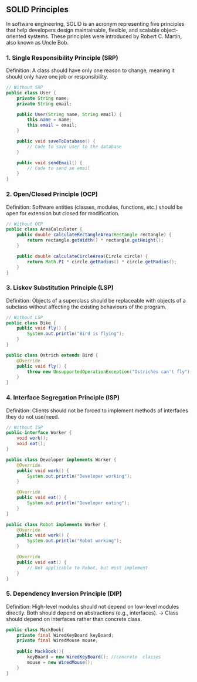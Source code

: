 ## SOLID Principles

In software engineering, SOLID is an acronym representing five principles that help developers design maintainable, 
flexible, and scalable object-oriented systems. 
These principles were introduced by Robert C. Martin, also known as Uncle Bob.
### 1. Single Responsibility Principle (SRP)
   Definition: A class should have only one reason to change, meaning it should only have one job or responsibility.
```java
// Without SRP
public class User {
    private String name;
    private String email;

    public User(String name, String email) {
        this.name = name;
        this.email = email;
    }

    public void saveToDatabase() {
        // Code to save user to the database
    }

    public void sendEmail() {
        // Code to send an email
    }
}

```
### 2. Open/Closed Principle (OCP)
Definition: Software entities (classes, modules, functions, etc.) 
should be open for extension but closed for modification.  
```java
// Without OCP
public class AreaCalculator {
    public double calculateRectangleArea(Rectangle rectangle) {
        return rectangle.getWidth() * rectangle.getHeight();
    }

    public double calculateCircleArea(Circle circle) {
        return Math.PI * circle.getRadius() * circle.getRadius();
    }
}
```
### 3. Liskov Substitution Principle (LSP)
Definition: Objects of a superclass should be replaceable with objects of a subclass without affecting the existing behaviours of the program.
```java
// Without LSP
public class Bike {
    public void fly() {
        System.out.println("Bird is flying");
    }
}

public class Ostrich extends Bird {
    @Override
    public void fly() {
        throw new UnsupportedOperationException("Ostriches can't fly");
    }
}
```
### 4. Interface Segregation Principle (ISP)
Definition: Clients should not be forced to implement methods of interfaces they do not use/need.
```java
// Without ISP
public interface Worker {
    void work();
    void eat();
}

public class Developer implements Worker {
    @Override
    public void work() {
        System.out.println("Developer working");
    }

    @Override
    public void eat() {
        System.out.println("Developer eating");
    }
}

public class Robot implements Worker {
    @Override
    public void work() {
        System.out.println("Robot working");
    }

    @Override
    public void eat() {
        // Not applicable to Robot, but must implement
    }
}
```
### 5. Dependency Inversion Principle (DIP)
Definition: High-level modules should not depend on low-level modules directly. Both should depend on abstractions (e.g., interfaces).
-> Class should depend on interfaces rather than concrete class.
```java
public class MackBook{
    private final WiredKeyBoard keyBoard;
    private final WiredMouse mouse;
            
    public MackBook(){
        keyBoard = new WiredKeyBoard(); //concrete  classes
        mouse = new WiredMouse();
    }        
}
```